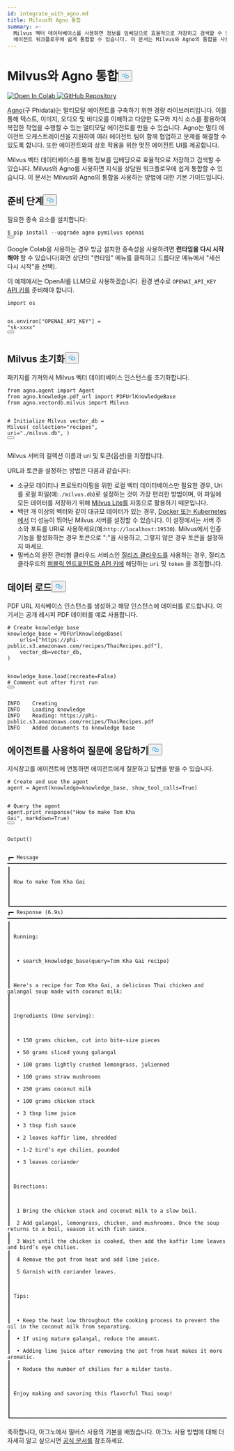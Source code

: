 ```yaml
---
id: integrate_with_agno.md
title: Milvus와 Agno 통합
summary: >-
  Milvus 벡터 데이터베이스를 사용하면 정보를 임베딩으로 효율적으로 저장하고 검색할 수 있습니다. Milvus와 Agno를 사용하면 지식을
  에이전트 워크플로우에 쉽게 통합할 수 있습니다. 이 문서는 Milvus와 Agno의 통합을 사용하는 방법에 대한 기본 가이드입니다.
---
```

<h1 id="Integrate-Milvus-with-Agno" class="common-anchor-header">Milvus와 Agno 통합<button data-href="#Integrate-Milvus-with-Agno" class="anchor-icon" translate="no">
      <svg translate="no"
        aria-hidden="true"
        focusable="false"
        height="20"
        version="1.1"
        viewBox="0 0 16 16"
        width="16"
      >
        <path
          fill="#0092E4"
          fill-rule="evenodd"
          d="M4 9h1v1H4c-1.5 0-3-1.69-3-3.5S2.55 3 4 3h4c1.45 0 3 1.69 3 3.5 0 1.41-.91 2.72-2 3.25V8.59c.58-.45 1-1.27 1-2.09C10 5.22 8.98 4 8 4H4c-.98 0-2 1.22-2 2.5S3 9 4 9zm9-3h-1v1h1c1 0 2 1.22 2 2.5S13.98 12 13 12H9c-.98 0-2-1.22-2-2.5 0-.83.42-1.64 1-2.09V6.25c-1.09.53-2 1.84-2 3.25C6 11.31 7.55 13 9 13h4c1.45 0 3-1.69 3-3.5S14.5 6 13 6z"
        ></path>
      </svg>
    </button></h1><p><a href="https://colab.research.google.com/github/milvus-io/bootcamp/blob/master/integration/integrate_with_phidata.ipynb" target="_parent">
<img translate="no" src="https://colab.research.google.com/assets/colab-badge.svg" alt="Open In Colab"/>
</a>
<a href="https://github.com/milvus-io/bootcamp/blob/master/integration/integrate_with_phidata.ipynb" target="_blank">
<img translate="no" src="https://img.shields.io/badge/View%20on%20GitHub-555555?style=flat&logo=github&logoColor=white" alt="GitHub Repository"/>
</a></p>
<p><a href="https://docs.agno.com/introduction">Agno</a>(구 Phidata)는 멀티모달 에이전트를 구축하기 위한 경량 라이브러리입니다. 이를 통해 텍스트, 이미지, 오디오 및 비디오를 이해하고 다양한 도구와 지식 소스를 활용하여 복잡한 작업을 수행할 수 있는 멀티모달 에이전트를 만들 수 있습니다. Agno는 멀티 에이전트 오케스트레이션을 지원하여 여러 에이전트 팀이 함께 협업하고 문제를 해결할 수 있도록 합니다. 또한 에이전트와의 상호 작용을 위한 멋진 에이전트 UI를 제공합니다.</p>
<p>Milvus 벡터 데이터베이스를 통해 정보를 임베딩으로 효율적으로 저장하고 검색할 수 있습니다. Milvus와 Agno를 사용하면 지식을 상담원 워크플로우에 쉽게 통합할 수 있습니다. 이 문서는 Milvus와 Agno의 통합을 사용하는 방법에 대한 기본 가이드입니다.</p>
<h2 id="Preparation" class="common-anchor-header">준비 단계<button data-href="#Preparation" class="anchor-icon" translate="no">
      <svg translate="no"
        aria-hidden="true"
        focusable="false"
        height="20"
        version="1.1"
        viewBox="0 0 16 16"
        width="16"
      >
        <path
          fill="#0092E4"
          fill-rule="evenodd"
          d="M4 9h1v1H4c-1.5 0-3-1.69-3-3.5S2.55 3 4 3h4c1.45 0 3 1.69 3 3.5 0 1.41-.91 2.72-2 3.25V8.59c.58-.45 1-1.27 1-2.09C10 5.22 8.98 4 8 4H4c-.98 0-2 1.22-2 2.5S3 9 4 9zm9-3h-1v1h1c1 0 2 1.22 2 2.5S13.98 12 13 12H9c-.98 0-2-1.22-2-2.5 0-.83.42-1.64 1-2.09V6.25c-1.09.53-2 1.84-2 3.25C6 11.31 7.55 13 9 13h4c1.45 0 3-1.69 3-3.5S14.5 6 13 6z"
        ></path>
      </svg>
    </button></h2><p>필요한 종속 요소를 설치합니다:</p>
<pre><code translate="no" class="language-python">$ pip install --upgrade agno pymilvus openai
<button class="copy-code-btn"></button></code></pre>
<div class="alert note">
<p>Google Colab을 사용하는 경우 방금 설치한 종속성을 사용하려면 <strong>런타임을 다시 시작해야</strong> 할 수 있습니다(화면 상단의 "런타임" 메뉴를 클릭하고 드롭다운 메뉴에서 "세션 다시 시작"을 선택).</p>
</div>
<p>이 예제에서는 OpenAI를 LLM으로 사용하겠습니다. 환경 변수로 <code translate="no">OPENAI_API_KEY</code> <a href="https://platform.openai.com/docs/quickstart">API 키를</a> 준비해야 합니다.</p>
<pre><code translate="no" class="language-python"><span class="hljs-keyword">import</span> os

os.environ[<span class="hljs-string">&quot;OPENAI_API_KEY&quot;</span>] = <span class="hljs-string">&quot;sk-xxxx&quot;</span>
<button class="copy-code-btn"></button></code></pre>
<h2 id="Initalize-Milvus" class="common-anchor-header">Milvus 초기화<button data-href="#Initalize-Milvus" class="anchor-icon" translate="no">
      <svg translate="no"
        aria-hidden="true"
        focusable="false"
        height="20"
        version="1.1"
        viewBox="0 0 16 16"
        width="16"
      >
        <path
          fill="#0092E4"
          fill-rule="evenodd"
          d="M4 9h1v1H4c-1.5 0-3-1.69-3-3.5S2.55 3 4 3h4c1.45 0 3 1.69 3 3.5 0 1.41-.91 2.72-2 3.25V8.59c.58-.45 1-1.27 1-2.09C10 5.22 8.98 4 8 4H4c-.98 0-2 1.22-2 2.5S3 9 4 9zm9-3h-1v1h1c1 0 2 1.22 2 2.5S13.98 12 13 12H9c-.98 0-2-1.22-2-2.5 0-.83.42-1.64 1-2.09V6.25c-1.09.53-2 1.84-2 3.25C6 11.31 7.55 13 9 13h4c1.45 0 3-1.69 3-3.5S14.5 6 13 6z"
        ></path>
      </svg>
    </button></h2><p>패키지를 가져와서 Milvus 벡터 데이터베이스 인스턴스를 초기화합니다.</p>
<pre><code translate="no" class="language-python"><span class="hljs-keyword">from</span> agno.agent <span class="hljs-keyword">import</span> Agent
<span class="hljs-keyword">from</span> agno.knowledge.pdf_url <span class="hljs-keyword">import</span> PDFUrlKnowledgeBase
<span class="hljs-keyword">from</span> agno.vectordb.milvus <span class="hljs-keyword">import</span> Milvus

<span class="hljs-comment"># Initialize Milvus</span>
vector_db = Milvus(
    collection=<span class="hljs-string">&quot;recipes&quot;</span>,
    uri=<span class="hljs-string">&quot;./milvus.db&quot;</span>,
)
<button class="copy-code-btn"></button></code></pre>
<p>Milvus 서버의 컬렉션 이름과 uri 및 토큰(옵션)을 지정합니다.</p>
<div class="alert note">
<p>URL과 토큰을 설정하는 방법은 다음과 같습니다:</p>
<ul>
<li>소규모 데이터나 프로토타이핑을 위한 로컬 벡터 데이터베이스만 필요한 경우, Uri를 로컬 파일(예:<code translate="no">./milvus.db</code>)로 설정하는 것이 가장 편리한 방법이며, 이 파일에 모든 데이터를 저장하기 위해 <a href="https://milvus.io/docs/milvus_lite.md">Milvus Lite를</a> 자동으로 활용하기 때문입니다.</li>
<li>백만 개 이상의 벡터와 같이 대규모 데이터가 있는 경우, <a href="https://milvus.io/docs/quickstart.md">Docker 또는 Kubernetes에서</a> 더 성능이 뛰어난 Milvus 서버를 설정할 수 있습니다. 이 설정에서는 서버 주소와 포트를 URI로 사용하세요(예:<code translate="no">http://localhost:19530</code>). Milvus에서 인증 기능을 활성화하는 경우 토큰으로 "<your_username>:<your_password>"을 사용하고, 그렇지 않은 경우 토큰을 설정하지 마세요.</li>
<li>밀버스의 완전 관리형 클라우드 서비스인 <a href="https://zilliz.com/cloud">질리즈 클라우드를</a> 사용하는 경우, 질리즈 클라우드의 <a href="https://docs.zilliz.com/docs/on-zilliz-cloud-console#cluster-details">퍼블릭 엔드포인트와 API 키에</a> 해당하는 <code translate="no">uri</code> 및 <code translate="no">token</code> 을 조정합니다.</li>
</ul>
</div>
<h2 id="Load-data" class="common-anchor-header">데이터 로드<button data-href="#Load-data" class="anchor-icon" translate="no">
      <svg translate="no"
        aria-hidden="true"
        focusable="false"
        height="20"
        version="1.1"
        viewBox="0 0 16 16"
        width="16"
      >
        <path
          fill="#0092E4"
          fill-rule="evenodd"
          d="M4 9h1v1H4c-1.5 0-3-1.69-3-3.5S2.55 3 4 3h4c1.45 0 3 1.69 3 3.5 0 1.41-.91 2.72-2 3.25V8.59c.58-.45 1-1.27 1-2.09C10 5.22 8.98 4 8 4H4c-.98 0-2 1.22-2 2.5S3 9 4 9zm9-3h-1v1h1c1 0 2 1.22 2 2.5S13.98 12 13 12H9c-.98 0-2-1.22-2-2.5 0-.83.42-1.64 1-2.09V6.25c-1.09.53-2 1.84-2 3.25C6 11.31 7.55 13 9 13h4c1.45 0 3-1.69 3-3.5S14.5 6 13 6z"
        ></path>
      </svg>
    </button></h2><p>PDF URL 지식베이스 인스턴스를 생성하고 해당 인스턴스에 데이터를 로드합니다. 여기서는 공개 레시피 PDF 데이터를 예로 사용합니다.</p>
<pre><code translate="no" class="language-python"><span class="hljs-comment"># Create knowledge base</span>
knowledge_base = PDFUrlKnowledgeBase(
    urls=[<span class="hljs-string">&quot;https://phi-public.s3.amazonaws.com/recipes/ThaiRecipes.pdf&quot;</span>],
    vector_db=vector_db,
)

knowledge_base.load(recreate=<span class="hljs-literal">False</span>)  <span class="hljs-comment"># Comment out after first run</span>
<button class="copy-code-btn"></button></code></pre>
<pre><code translate="no">INFO    Creating
INFO    Loading knowledge  
INFO    Reading: https://phi-public.s3.amazonaws.com/recipes/ThaiRecipes.pdf       
INFO    Added documents to knowledge base                                                                             
</code></pre>
<h2 id="Use-agent-to-response-to-a-question" class="common-anchor-header">에이전트를 사용하여 질문에 응답하기<button data-href="#Use-agent-to-response-to-a-question" class="anchor-icon" translate="no">
      <svg translate="no"
        aria-hidden="true"
        focusable="false"
        height="20"
        version="1.1"
        viewBox="0 0 16 16"
        width="16"
      >
        <path
          fill="#0092E4"
          fill-rule="evenodd"
          d="M4 9h1v1H4c-1.5 0-3-1.69-3-3.5S2.55 3 4 3h4c1.45 0 3 1.69 3 3.5 0 1.41-.91 2.72-2 3.25V8.59c.58-.45 1-1.27 1-2.09C10 5.22 8.98 4 8 4H4c-.98 0-2 1.22-2 2.5S3 9 4 9zm9-3h-1v1h1c1 0 2 1.22 2 2.5S13.98 12 13 12H9c-.98 0-2-1.22-2-2.5 0-.83.42-1.64 1-2.09V6.25c-1.09.53-2 1.84-2 3.25C6 11.31 7.55 13 9 13h4c1.45 0 3-1.69 3-3.5S14.5 6 13 6z"
        ></path>
      </svg>
    </button></h2><p>지식창고를 에이전트에 연동하면 에이전트에게 질문하고 답변을 받을 수 있습니다.</p>
<pre><code translate="no" class="language-python"><span class="hljs-comment"># Create and use the agent</span>
agent = Agent(knowledge=knowledge_base, show_tool_calls=<span class="hljs-literal">True</span>)

<span class="hljs-comment"># Query the agent</span>
agent.print_response(<span class="hljs-string">&quot;How to make Tom Kha Gai&quot;</span>, markdown=<span class="hljs-literal">True</span>)
<button class="copy-code-btn"></button></code></pre>
<pre><code translate="no">Output()


┏━ Message ━━━━━━━━━━━━━━━━━━━━━━━━━━━━━━━━━━━━━━━━━━━━━━━━━━━━━━━━━━━━━━━━━━━━━━━━━━━━━━━━━━━━━━━━━━━━━━━━━━━━━━━━━━━━━━━━━━━━━━━━━━━━━━━━━━━━━━━━━━━━━━━━━━━┓
┃                                                                                                                                                             ┃
┃ How to make Tom Kha Gai                                                                                                                                     ┃
┃                                                                                                                                                             ┃
┗━━━━━━━━━━━━━━━━━━━━━━━━━━━━━━━━━━━━━━━━━━━━━━━━━━━━━━━━━━━━━━━━━━━━━━━━━━━━━━━━━━━━━━━━━━━━━━━━━━━━━━━━━━━━━━━━━━━━━━━━━━━━━━━━━━━━━━━━━━━━━━━━━━━━━━━━━━━━━┛
┏━ Response (6.9s) ━━━━━━━━━━━━━━━━━━━━━━━━━━━━━━━━━━━━━━━━━━━━━━━━━━━━━━━━━━━━━━━━━━━━━━━━━━━━━━━━━━━━━━━━━━━━━━━━━━━━━━━━━━━━━━━━━━━━━━━━━━━━━━━━━━━━━━━━━━━┓
┃                                                                                                                                                             ┃
┃ Running:                                                                                                                                                    ┃
┃                                                                                                                                                             ┃
┃  • search_knowledge_base(query=Tom Kha Gai recipe)                                                                                                          ┃
┃                                                                                                                                                             ┃
┃ Here's a recipe for Tom Kha Gai, a delicious Thai chicken and galangal soup made with coconut milk:                                                         ┃
┃                                                                                                                                                             ┃
┃ Ingredients (One serving):                                                                                                                                  ┃
┃                                                                                                                                                             ┃
┃  • 150 grams chicken, cut into bite-size pieces                                                                                                             ┃
┃  • 50 grams sliced young galangal                                                                                                                           ┃
┃  • 100 grams lightly crushed lemongrass, julienned                                                                                                          ┃
┃  • 100 grams straw mushrooms                                                                                                                                ┃
┃  • 250 grams coconut milk                                                                                                                                   ┃
┃  • 100 grams chicken stock                                                                                                                                  ┃
┃  • 3 tbsp lime juice                                                                                                                                        ┃
┃  • 3 tbsp fish sauce                                                                                                                                        ┃
┃  • 2 leaves kaffir lime, shredded                                                                                                                           ┃
┃  • 1-2 bird’s eye chilies, pounded                                                                                                                          ┃
┃  • 3 leaves coriander                                                                                                                                       ┃
┃                                                                                                                                                             ┃
┃ Directions:                                                                                                                                                 ┃
┃                                                                                                                                                             ┃
┃  1 Bring the chicken stock and coconut milk to a slow boil.                                                                                                 ┃
┃  2 Add galangal, lemongrass, chicken, and mushrooms. Once the soup returns to a boil, season it with fish sauce.                                            ┃
┃  3 Wait until the chicken is cooked, then add the kaffir lime leaves and bird’s eye chilies.                                                                ┃
┃  4 Remove the pot from heat and add lime juice.                                                                                                             ┃
┃  5 Garnish with coriander leaves.                                                                                                                           ┃
┃                                                                                                                                                             ┃
┃ Tips:                                                                                                                                                       ┃
┃                                                                                                                                                             ┃
┃  • Keep the heat low throughout the cooking process to prevent the oil in the coconut milk from separating.                                                 ┃
┃  • If using mature galangal, reduce the amount.                                                                                                             ┃
┃  • Adding lime juice after removing the pot from heat makes it more aromatic.                                                                               ┃
┃  • Reduce the number of chilies for a milder taste.                                                                                                         ┃
┃                                                                                                                                                             ┃
┃ Enjoy making and savoring this flavorful Thai soup!                                                                                                         ┃
┃                                                                                                                                                             ┃
┗━━━━━━━━━━━━━━━━━━━━━━━━━━━━━━━━━━━━━━━━━━━━━━━━━━━━━━━━━━━━━━━━━━━━━━━━━━━━━━━━━━━━━━━━━━━━━━━━━━━━━━━━━━━━━━━━━━━━━━━━━━━━━━━━━━━━━━━━━━━━━━━━━━━━━━━━━━━━━┛
</code></pre>
<p>축하합니다, 아그노에서 밀버스 사용의 기본을 배웠습니다. 아그노 사용 방법에 대해 더 자세히 알고 싶으시면 <a href="https://docs.agno.com/introduction">공식 문서를</a> 참조하세요.</p>
